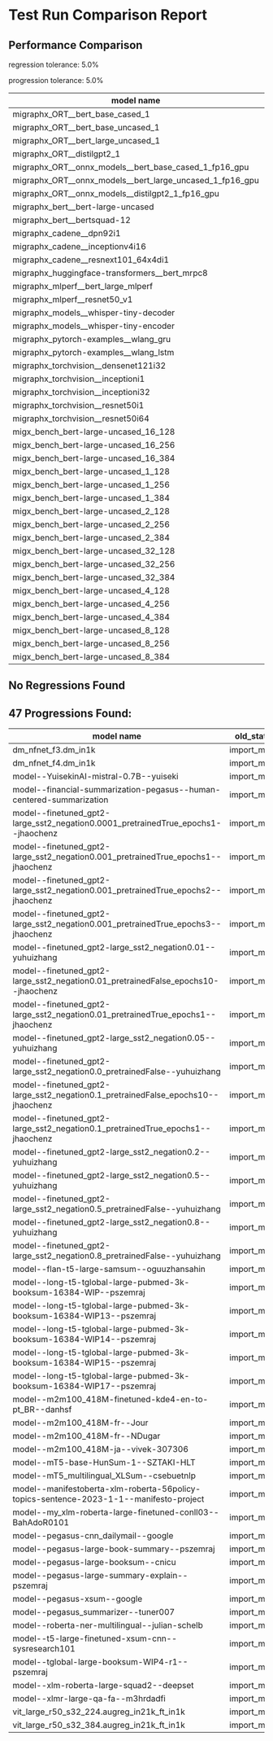 # Test Run Comparison Report

## Performance Comparison

regression tolerance: 5.0%

progression tolerance: 5.0%

|model name|exit_status|analysis|old_time_ms|new_time_ms|change_ms|percent_change|
|---|---|---|---|---|---|---|
|migraphx_ORT__bert_base_cased_1|PASS|within tol|90.6437|86.7434|-3.9004|-4.3%|
|migraphx_ORT__bert_base_uncased_1|PASS|regression|89.877|120.0247|30.1476|33.54%|
|migraphx_ORT__bert_large_uncased_1|PASS|within tol|298.1253|287.67|-10.4553|-3.51%|
|migraphx_ORT__distilgpt2_1|PASS|regression|32.4918|95.476|62.9842|193.85%|
|migraphx_ORT__onnx_models__bert_base_cased_1_fp16_gpu|Numerics|within tol|85.3121|87.1228|1.8107|2.12%|
|migraphx_ORT__onnx_models__bert_large_uncased_1_fp16_gpu|Numerics|within tol|261.3374|265.1438|3.8064|1.46%|
|migraphx_ORT__onnx_models__distilgpt2_1_fp16_gpu|Numerics|within tol|39.6175|39.9035|0.286|0.72%|
|migraphx_bert__bert-large-uncased|PASS|within tol|398.7672|390.7993|-7.9679|-2.0%|
|migraphx_bert__bertsquad-12|PASS|regression|89.3713|1418.8174|1329.4461|1487.55%|
|migraphx_cadene__dpn92i1|PASS|progression|255.577|185.374|-70.203|-27.47%|
|migraphx_cadene__inceptionv4i16|PASS|within tol|6452.9146|6595.9829|143.0683|2.22%|
|migraphx_cadene__resnext101_64x4di1|PASS|progression|373.1304|338.1451|-34.9853|-9.38%|
|migraphx_huggingface-transformers__bert_mrpc8|PASS|progression|1043.8922|412.8859|-631.0064|-60.45%|
|migraphx_mlperf__bert_large_mlperf|Numerics|progression|513.2748|457.5796|-55.6952|-10.85%|
|migraphx_mlperf__resnet50_v1|PASS|regression|86.1592|90.9894|4.8301|5.61%|
|migraphx_models__whisper-tiny-decoder|PASS|within tol|33.5085|33.9066|0.3981|1.19%|
|migraphx_models__whisper-tiny-encoder|Numerics|within tol|181.4769|182.5028|1.0258|0.57%|
|migraphx_pytorch-examples__wlang_gru|PASS|within tol|75.5628|73.9583|-1.6045|-2.12%|
|migraphx_pytorch-examples__wlang_lstm|PASS|within tol|48.9473|47.3197|-1.6276|-3.33%|
|migraphx_torchvision__densenet121i32|PASS|within tol|1362.0064|1344.119|-17.8874|-1.31%|
|migraphx_torchvision__inceptioni1|PASS|within tol|209.0909|218.8821|9.7913|4.68%|
|migraphx_torchvision__inceptioni32|PASS|within tol|6134.7584|6161.4929|26.7345|0.44%|
|migraphx_torchvision__resnet50i1|PASS|within tol|85.2605|89.0368|3.7762|4.43%|
|migraphx_torchvision__resnet50i64|PASS|within tol|5212.5126|5145.5514|-66.9612|-1.28%|
|migx_bench_bert-large-uncased_16_128|PASS|within tol|2626.4118|2657.1492|30.7374|1.17%|
|migx_bench_bert-large-uncased_16_256|PASS|regression|4153.9255|4420.2847|266.3592|6.41%|
|migx_bench_bert-large-uncased_16_384|Numerics|within tol|5982.1335|6122.5721|140.4386|2.35%|
|migx_bench_bert-large-uncased_1_128|PASS|within tol|159.658|158.0368|-1.6211|-1.02%|
|migx_bench_bert-large-uncased_1_256|PASS|within tol|267.833|263.897|-3.936|-1.47%|
|migx_bench_bert-large-uncased_1_384|PASS|within tol|373.119|376.0995|2.9805|0.8%|
|migx_bench_bert-large-uncased_2_128|PASS|progression|431.1777|397.3612|-33.8166|-7.84%|
|migx_bench_bert-large-uncased_2_256|PASS|within tol|597.1035|592.6357|-4.4678|-0.75%|
|migx_bench_bert-large-uncased_2_384|PASS|within tol|853.4895|828.9566|-24.533|-2.87%|
|migx_bench_bert-large-uncased_32_128|PASS|within tol|5183.0206|5184.0374|1.0168|0.02%|
|migx_bench_bert-large-uncased_32_256|PASS|within tol|8091.1391|8443.6431|352.504|4.36%|
|migx_bench_bert-large-uncased_32_384|Numerics|within tol|11337.5176|11646.1385|308.6209|2.72%|
|migx_bench_bert-large-uncased_4_128|PASS|within tol|723.5142|737.7744|14.2602|1.97%|
|migx_bench_bert-large-uncased_4_256|PASS|regression|1107.4869|1229.0214|121.5346|10.97%|
|migx_bench_bert-large-uncased_4_384|PASS|within tol|1585.3593|1613.1708|27.8116|1.75%|
|migx_bench_bert-large-uncased_8_128|PASS|regression|1328.4378|1445.2389|116.8011|8.79%|
|migx_bench_bert-large-uncased_8_256|PASS|regression|2105.9574|2488.9669|383.0095|18.19%|
|migx_bench_bert-large-uncased_8_384|PASS|within tol|3023.5928|3046.0351|22.4422|0.74%|

## No Regressions Found

## 47 Progressions Found:

|model name|old_status|new_status|
|---|---|---|
|dm_nfnet_f3.dm_in1k|import_model|PASS|
|dm_nfnet_f4.dm_in1k|import_model|PASS|
|model--YuisekinAI-mistral-0.7B--yuiseki|import_model|PASS|
|model--financial-summarization-pegasus--human-centered-summarization|import_model|PASS|
|model--finetuned_gpt2-large_sst2_negation0.0001_pretrainedTrue_epochs1--jhaochenz|import_model|PASS|
|model--finetuned_gpt2-large_sst2_negation0.001_pretrainedTrue_epochs1--jhaochenz|import_model|PASS|
|model--finetuned_gpt2-large_sst2_negation0.001_pretrainedTrue_epochs2--jhaochenz|import_model|PASS|
|model--finetuned_gpt2-large_sst2_negation0.001_pretrainedTrue_epochs3--jhaochenz|import_model|PASS|
|model--finetuned_gpt2-large_sst2_negation0.01--yuhuizhang|import_model|PASS|
|model--finetuned_gpt2-large_sst2_negation0.01_pretrainedFalse_epochs10--jhaochenz|import_model|PASS|
|model--finetuned_gpt2-large_sst2_negation0.01_pretrainedTrue_epochs1--jhaochenz|import_model|PASS|
|model--finetuned_gpt2-large_sst2_negation0.05--yuhuizhang|import_model|PASS|
|model--finetuned_gpt2-large_sst2_negation0.0_pretrainedFalse--yuhuizhang|import_model|PASS|
|model--finetuned_gpt2-large_sst2_negation0.1_pretrainedFalse_epochs10--jhaochenz|import_model|PASS|
|model--finetuned_gpt2-large_sst2_negation0.1_pretrainedTrue_epochs1--jhaochenz|import_model|PASS|
|model--finetuned_gpt2-large_sst2_negation0.2--yuhuizhang|import_model|PASS|
|model--finetuned_gpt2-large_sst2_negation0.5--yuhuizhang|import_model|PASS|
|model--finetuned_gpt2-large_sst2_negation0.5_pretrainedFalse--yuhuizhang|import_model|PASS|
|model--finetuned_gpt2-large_sst2_negation0.8--yuhuizhang|import_model|PASS|
|model--finetuned_gpt2-large_sst2_negation0.8_pretrainedFalse--yuhuizhang|import_model|PASS|
|model--flan-t5-large-samsum--oguuzhansahin|import_model|Numerics|
|model--long-t5-tglobal-large-pubmed-3k-booksum-16384-WIP--pszemraj|import_model|Numerics|
|model--long-t5-tglobal-large-pubmed-3k-booksum-16384-WIP13--pszemraj|import_model|Numerics|
|model--long-t5-tglobal-large-pubmed-3k-booksum-16384-WIP14--pszemraj|import_model|Numerics|
|model--long-t5-tglobal-large-pubmed-3k-booksum-16384-WIP15--pszemraj|import_model|Numerics|
|model--long-t5-tglobal-large-pubmed-3k-booksum-16384-WIP17--pszemraj|import_model|Numerics|
|model--m2m100_418M-finetuned-kde4-en-to-pt_BR--danhsf|import_model|PASS|
|model--m2m100_418M-fr--Jour|import_model|PASS|
|model--m2m100_418M-fr--NDugar|import_model|PASS|
|model--m2m100_418M-ja--vivek-307306|import_model|Numerics|
|model--mT5-base-HunSum-1--SZTAKI-HLT|import_model|Numerics|
|model--mT5_multilingual_XLSum--csebuetnlp|import_model|Numerics|
|model--manifestoberta-xlm-roberta-56policy-topics-sentence-2023-1-1--manifesto-project|import_model|Numerics|
|model--my_xlm-roberta-large-finetuned-conll03--BahAdoR0101|import_model|Numerics|
|model--pegasus-cnn_dailymail--google|import_model|PASS|
|model--pegasus-large-book-summary--pszemraj|import_model|PASS|
|model--pegasus-large-booksum--cnicu|import_model|PASS|
|model--pegasus-large-summary-explain--pszemraj|import_model|PASS|
|model--pegasus-xsum--google|import_model|PASS|
|model--pegasus_summarizer--tuner007|import_model|PASS|
|model--roberta-ner-multilingual--julian-schelb|import_model|Numerics|
|model--t5-large-finetuned-xsum-cnn--sysresearch101|import_model|Numerics|
|model--tglobal-large-booksum-WIP4-r1--pszemraj|import_model|Numerics|
|model--xlm-roberta-large-squad2--deepset|import_model|Numerics|
|model--xlmr-large-qa-fa--m3hrdadfi|import_model|Numerics|
|vit_large_r50_s32_224.augreg_in21k_ft_in1k|import_model|PASS|
|vit_large_r50_s32_384.augreg_in21k_ft_in1k|import_model|PASS|

